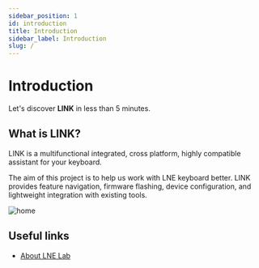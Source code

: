 ```yaml
---
sidebar_position: 1
id: introduction
title: Introduction
sidebar_label: Introduction
slug: /
---
```


# Introduction

Let's discover **LINK** in less than 5 minutes.

## What is LINK?

LINK is a multifunctional integrated, cross platform, highly compatible assistant for your keyboard.

The aim of this project is to help us work with LNE keyboard better. LINK provides feature navigation, firmware flashing, device configuration, and lightweight integration with existing tools.

![home](/img/introduction/home_en.png)

## Useful links

* [About LNE Lab](/blog)